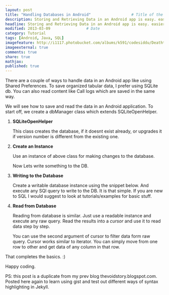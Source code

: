 ```yaml
---
layout: post
title: "Handling Databases in Android"					# Title of the post
description: Storing and Retrieving Data in an Android app is easy. easier if you know SQL
headline: Storing and Retrieving Data in an Android app is easy. easier if you know SQL
modified: 2013-03-09				# Date
category: Tutorial
tags: [Android, Java, SQL]
imagefeature: http://i1117.photobucket.com/albums/k591/codesiddu/DeathtoStock_Wired6_zps0e0c9a71.jpg
imageexternal: true
comments: true
share: true
mathjax:
published: true
---
```


There are a couple of ways to handle data in an Android app like using Shared Preferences. To save organized tabular data, I prefer using SQLite db. You can also read content like Call logs which are saved in the same way.

We will see how to save and read the data in an Android application. To start off, we create a dbManager class which extends SQLiteOpenHelper.


1. **SQLiteOpenHelper**

	This class creates the database, if it doesnt exist already, or upgrades it if version number is different from the existing one.

	<script src="https://gist.github.com/siddug/a29e200faf0b767774e1.js"></script>

2. **Create an Instance**

	Use an instance of above class for making changes to the database.
	<script src="https://gist.github.com/siddug/4d2506152d3f9b46b29b.js"></script>

	Now Lets write something to the DB.

3. **Writing to the Database**

	Create a writable database instance using the snippet below. And execute any SQl query to write to the DB. It is that simple. If you are new to SQL I would suggest to look at tutorials/examples for basic stuff.

	<script src="https://gist.github.com/siddug/fb4a91ade955fcbc1083.js"></script>

4. **Read from Database**

	Reading from database is similar. Just use a readable instance and execute any raw query. 
	Read the results into a *cursor* and use it to read data step by step.

	<script src="https://gist.github.com/siddug/e0e139616edddf22bdf2.js"></script>

	You can use the second argument of cursor to filter data form raw query. Cursor works similar to iterator.
	You can simply move from one row to other and get data of any column in that row.

	<script src="https://gist.github.com/siddug/b10b0172c1cb914c54f8.js"></script>

That completes the basics. :)

Happy coding.

PS: this post is a duplicate from my prev blog thevoidstory.blogspot.com. Posted here again to learn using gist and test out different ways of syntax highlighting in Jekyll.